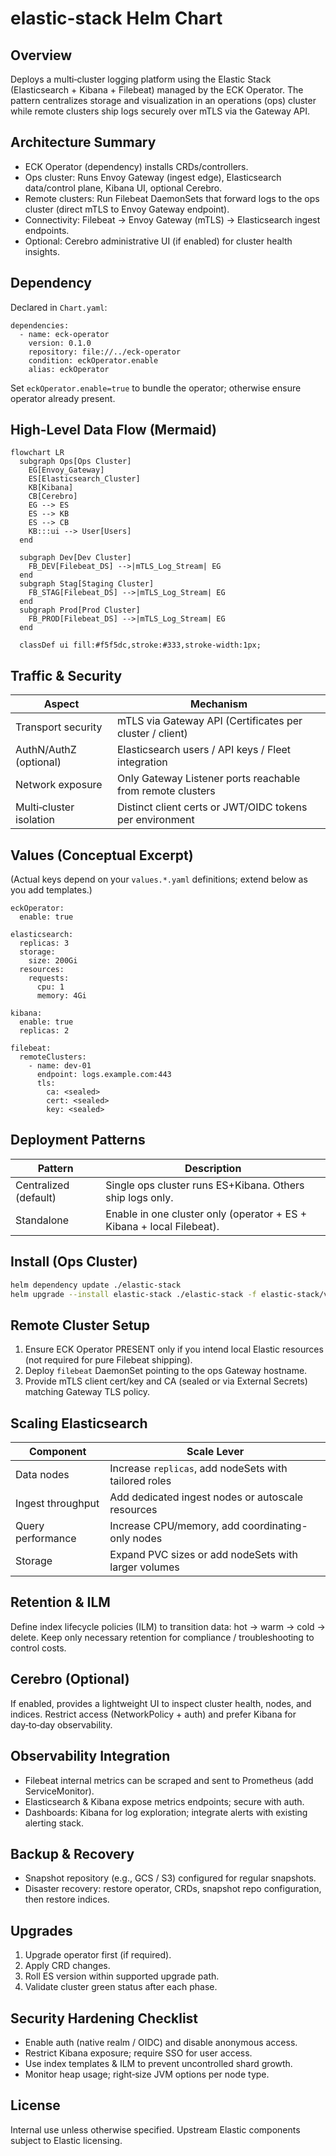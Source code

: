 # elastic-stack Helm Chart

## Overview
Deploys a multi‑cluster logging platform using the Elastic Stack (Elasticsearch + Kibana + Filebeat) managed by the ECK Operator. The pattern centralizes storage and visualization in an operations (ops) cluster while remote clusters ship logs securely over mTLS via the Gateway API.

## Architecture Summary
- ECK Operator (dependency) installs CRDs/controllers.
- Ops cluster: Runs Envoy Gateway (ingest edge), Elasticsearch data/control plane, Kibana UI, optional Cerebro.
- Remote clusters: Run Filebeat DaemonSets that forward logs to the ops cluster (direct mTLS to Envoy Gateway endpoint).
- Connectivity: Filebeat -> Envoy Gateway (mTLS) -> Elasticsearch ingest endpoints.
- Optional: Cerebro administrative UI (if enabled) for cluster health insights.

## Dependency
Declared in `Chart.yaml`:
```
dependencies:
  - name: eck-operator
    version: 0.1.0
    repository: file://../eck-operator
    condition: eckOperator.enable
    alias: eckOperator
```
Set `eckOperator.enable=true` to bundle the operator; otherwise ensure operator already present.

## High-Level Data Flow (Mermaid)
```mermaid
flowchart LR
  subgraph Ops[Ops Cluster]
    EG[Envoy_Gateway]
    ES[Elasticsearch_Cluster]
    KB[Kibana]
    CB[Cerebro]
    EG --> ES
    ES --> KB
    ES --> CB
    KB:::ui --> User[Users]
  end

  subgraph Dev[Dev Cluster]
    FB_DEV[Filebeat_DS] -->|mTLS_Log_Stream| EG
  end
  subgraph Stag[Staging Cluster]
    FB_STAG[Filebeat_DS] -->|mTLS_Log_Stream| EG
  end
  subgraph Prod[Prod Cluster]
    FB_PROD[Filebeat_DS] -->|mTLS_Log_Stream| EG
  end

  classDef ui fill:#f5f5dc,stroke:#333,stroke-width:1px;
```

## Traffic & Security
| Aspect | Mechanism |
|--------|-----------|
| Transport security | mTLS via Gateway API (Certificates per cluster / client) |
| AuthN/AuthZ (optional) | Elasticsearch users / API keys / Fleet integration |
| Network exposure | Only Gateway Listener ports reachable from remote clusters |
| Multi‑cluster isolation | Distinct client certs or JWT/OIDC tokens per environment |

## Values (Conceptual Excerpt)
(Actual keys depend on your `values.*.yaml` definitions; extend below as you add templates.)
```
eckOperator:
  enable: true

elasticsearch:
  replicas: 3
  storage:
    size: 200Gi
  resources:
    requests:
      cpu: 1
      memory: 4Gi

kibana:
  enable: true
  replicas: 2

filebeat:
  remoteClusters:
    - name: dev-01
      endpoint: logs.example.com:443
      tls:
        ca: <sealed>
        cert: <sealed>
        key: <sealed>
```

## Deployment Patterns
| Pattern | Description |
|---------|-------------|
| Centralized (default) | Single ops cluster runs ES+Kibana. Others ship logs only. |
| Standalone | Enable in one cluster only (operator + ES + Kibana + local Filebeat). |

## Install (Ops Cluster)
```bash
helm dependency update ./elastic-stack
helm upgrade --install elastic-stack ./elastic-stack -f elastic-stack/values.ops-01.yaml -n logging --create-namespace
```

## Remote Cluster Setup
1. Ensure ECK Operator PRESENT only if you intend local Elastic resources (not required for pure Filebeat shipping).
2. Deploy `filebeat` DaemonSet pointing to the ops Gateway hostname.
3. Provide mTLS client cert/key and CA (sealed or via External Secrets) matching Gateway TLS policy.

## Scaling Elasticsearch
| Component | Scale Lever |
|-----------|-------------|
| Data nodes | Increase `replicas`, add nodeSets with tailored roles |
| Ingest throughput | Add dedicated ingest nodes or autoscale resources |
| Query performance | Increase CPU/memory, add coordinating-only nodes |
| Storage | Expand PVC sizes or add nodeSets with larger volumes |

## Retention & ILM
Define index lifecycle policies (ILM) to transition data: hot → warm → cold → delete. Keep only necessary retention for compliance / troubleshooting to control costs.

## Cerebro (Optional)
If enabled, provides a lightweight UI to inspect cluster health, nodes, and indices. Restrict access (NetworkPolicy + auth) and prefer Kibana for day‑to‑day observability.

## Observability Integration
- Filebeat internal metrics can be scraped and sent to Prometheus (add ServiceMonitor).
- Elasticsearch & Kibana expose metrics endpoints; secure with auth.
- Dashboards: Kibana for log exploration; integrate alerts with existing alerting stack.

## Backup & Recovery
- Snapshot repository (e.g., GCS / S3) configured for regular snapshots.
- Disaster recovery: restore operator, CRDs, snapshot repo configuration, then restore indices.

## Upgrades
1. Upgrade operator first (if required).
2. Apply CRD changes.
3. Roll ES version within supported upgrade path.
4. Validate cluster green status after each phase.

## Security Hardening Checklist
- Enable auth (native realm / OIDC) and disable anonymous access.
- Restrict Kibana exposure; require SSO for user access.
- Use index templates & ILM to prevent uncontrolled shard growth.
- Monitor heap usage; right‑size JVM options per node type.

## License
Internal use unless otherwise specified. Upstream Elastic components subject to Elastic licensing.
